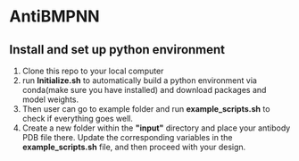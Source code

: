# AntiBMPNN

## Install and set up python environment
1. Clone this repo to your local computer
2. run **Initialize.sh** to automatically build a python environment via conda(make sure you have installed) and download packages and model weights.
3. Then user can go to example folder and run **example_scripts.sh** to check if everything goes well.
4. Create a new folder within the **"input"** directory and place your antibody PDB file there. Update the corresponding variables in the **example_scripts.sh** file, and then proceed with your design.

